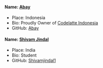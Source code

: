 #### Name: [Abay](https://github.com/abaykan/)
- Place: Indonesia
- Bio: Proudly Owner of [Codelatte Indonesia](https://codelatte.org/)
- GitHub: [Abay](https://github.com/abaykan/)

#### Name: [Shivam Jindal](https://github.com/Shivamjindal1)
- Place: India
- Bio: Student
- GitHub: [Shivamjindal1](https://github.com/Shivamjindal1)
